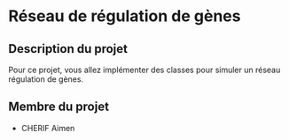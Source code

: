 # Réseau de régulation de gènes

## Description du projet

Pour ce projet, vous allez implémenter des classes pour simuler un réseau régulation de gènes.

## Membre du projet

- CHERIF Aimen